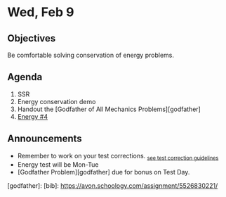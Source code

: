 Wed, Feb 9
=================== 
  
Objectives  
------------  
Be comfortable solving conservation of energy problems.

Agenda    
---------    

1. SSR
2. Energy conservation demo
3. Handout the [Godfather of All Mechanics Problems][godfather]
4. [Energy #4]()


Announcements 
-------------  
 
- Remember to work on your test corrections. <sub>[see test correction guidelines](https://avon.schoology.com/page/5620905535)</sub>
- Energy test will be Mon-Tue
- [Godfather Problem][godfather] due for bonus on Test Day.

[godfather]: 
[bib]: https://avon.schoology.com/assignment/5526830221/

<!--stackedit_data:
eyJoaXN0b3J5IjpbLTE5MTk5MDI0OTYsLTEyNDU1MzYwMjQsNT
YzNDUzOTMxLDExNzA5MTI5NzcsMTg1NjYyODQ1LDQyNDIwNzM5
LC05OTA2MDU3NzAsMTE5MzQ5NTgyLC0yOTAwNjkwMTAsLTEwND
gwMDEzNDUsLTc3NzgzOTMyMCw2OTA3NDM5ODgsMjY1NDg5NjA0
LC0xNTUwMzU0MzcsMTEwNjg5MTk0NCwtMTI1ODc5ODk4MCwxNT
kwMDM5MTg4LC0xODA2MjEwNzU2LC0xNDc4NDg4Njc0LC0xNTA2
NzU0MDkzXX0=
-->